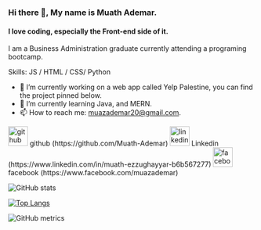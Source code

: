 ### Hi there 👋, My name is Muath Ademar.
#### I love coding, especially the Front-end side of it.
I am a Business Administration graduate currently attending a programing bootcamp.

Skills:  JS / HTML / CSS/ Python

- 🔭 I’m currently working on a web app called Yelp Palestine, you can find the project pinned below.
- 🌱 I’m currently learning  Java, and MERN.
- 📫 How to reach me: muazademar20@gmail.com.


<img src='https://cdn.jsdelivr.net/npm/simple-icons@3.0.1/icons/github.svg' alt='github' height='40'> 
github (https://github.com/Muath-Ademar)

<img src='https://cdn.jsdelivr.net/npm/simple-icons@3.0.1/icons/linkedin.svg' alt='linkedin' height='40'> 
Linkedin (https://www.linkedin.com/in/muath-ezzughayyar-b6b567277)

<img src='https://cdn.jsdelivr.net/npm/simple-icons@3.0.1/icons/facebook.svg' alt='facebook' height='40'> 
facebook (https://www.facebook.com/muazademar)


![GitHub stats](https://github-readme-stats.vercel.app/api?username=Muath-Ademar&show_icons=true)  

[![Top Langs](https://github-readme-stats.vercel.app/api/top-langs/?username=Muath-Ademar)](https://github.com/anuraghazra/github-readme-stats) 

![GitHub metrics](https://metrics.lecoq.io/Muath-Ademar)  


